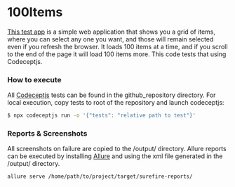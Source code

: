 # 100Items
[This test app](https://immense-savannah-13991.herokuapp.com/) is a simple web application that shows you a grid of items, where you can select any one you want, and those will remain selected even if you refresh the browser. It loads 100 items at a time, and if you scroll to the end of the page it will load 100 items more. This code tests that using Codeceptjs.

### How to execute
All [Codeceptjs](https://codecept.io/installation/) tests can be found in the github_repository directory. For local execution, copy tests to root of the repository and launch codeceptjs:
```sh
$ npx codeceptjs run -o '{"tests": "relative path to test"}' 
```

### Reports & Screenshots
All screenshots on failure are copied to the /output/ directory.
Allure reports can be executed by installing [Allure](https://docs.qameta.io/allure/#_installing_a_commandline) and using the xml file generated in the /output/ directory.
```sh
allure serve /home/path/to/project/target/surefire-reports/
```
